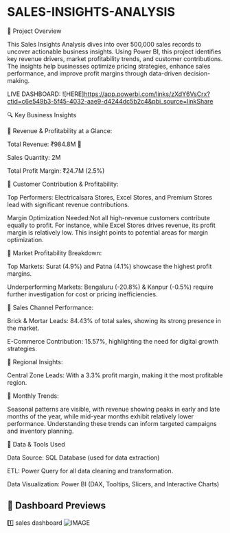 # SALES-INSIGHTS-ANALYSIS



📌 Project Overview

This Sales Insights Analysis dives into over 500,000 sales records to uncover actionable business insights. Using Power BI, this project identifies key revenue drivers, market profitability trends, and customer contributions. The insights help businesses optimize pricing strategies, enhance sales performance, and improve profit margins through data-driven decision-making.


LIVE DASHBOARD: ![HERE]https://app.powerbi.com/links/zXdY6VsCrx?ctid=c6e549b3-5f45-4032-aae9-d4244dc5b2c4&pbi_source=linkShare


🔍 Key Business Insights

📌 Revenue & Profitability at a Glance:

Total Revenue: ₹984.8M 💸

Sales Quantity: 2M

Total Profit Margin: ₹24.7M (2.5%)

📌 Customer Contribution & Profitability:

Top Performers: Electricalsara Stores, Excel Stores, and Premium Stores lead with significant revenue contributions.

Margin Optimization Needed:Not all high-revenue customers contribute equally to profit. For instance, while Excel Stores drives revenue, its profit margin is relatively low. This insight points to potential areas for margin optimization.

📌 Market Profitability Breakdown:

Top Markets: Surat (4.9%) and Patna (4.1%) showcase the highest profit margins.

Underperforming Markets: Bengaluru (-20.8%) & Kanpur (-0.5%) require further investigation for cost or pricing inefficiencies.

📌 Sales Channel Performance:

Brick & Mortar Leads: 84.43% of total sales, showing its strong presence in the market.

E-Commerce Contribution: 15.57%, highlighting the need for digital growth strategies.

📌 Regional Insights:

Central Zone Leads: With a 3.3% profit margin, making it the most profitable region.

📌 Monthly Trends:

Seasonal patterns are visible, with revenue showing peaks in early and late months of the year, while mid-year months exhibit relatively lower performance. Understanding these trends can inform targeted campaigns and inventory planning.

📂 Data & Tools Used

Data Source: SQL Database (used for data extraction)

ETL: Power Query for all data cleaning and transformation.

Data Visualization: Power BI (DAX, Tooltips, Slicers, and Interactive Charts)

## 📸 Dashboard Previews

1️⃣ sales dashboard 
![IMAGE](https://github.com/user-attachments/assets/56916d0d-2249-4962-925e-b8f9872624e8)

